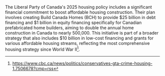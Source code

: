 The Liberal Party of Canada's 2025 housing policy includes a significant financial commitment to boost affordable housing construction. Their plan involves creating Build Canada Homes (BCH) to provide $25 billion in debt financing and $1 billion in equity financing specifically for Canadian prefabricated home builders, aiming to double the annual home construction in Canada to nearly 500,000. This initiative is part of a broader strategy that also includes $10 billion in low-cost financing and grants for various affordable housing streams, reflecting the most comprehensive housing strategy since World War II[^1].

[^1]: https://www.cbc.ca/news/politics/conservatives-gta-crime-housing-1.7506678?cmp=rss

